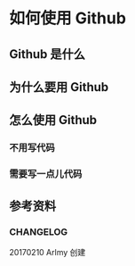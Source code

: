 # 如何使用 Github

## Github 是什么

## 为什么要用 Github

## 怎么使用 Github

### 不用写代码

### 需要写一点儿代码

## 参考资料

### CHANGELOG

20170210 Arlmy 创建
